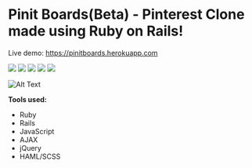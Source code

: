 
# Pinit Boards(Beta) - Pinterest Clone made using Ruby on Rails!

Live demo: https://pinitboards.herokuapp.com

<img src="http://i.imgur.com/fDRe38f.png"  />
<img src="http://i.imgur.com/Rc5QvJ1.png"   />
<img src="http://i.imgur.com/XDnRvjK.png"  />
<img src="http://i.imgur.com/dluSM3o.png"  />
<img src="http://i.imgur.com/xMl7f7o.png"  />


![Alt Text]()


<b>Tools used:</b>
<ul>
<li>Ruby</li>
<li>Rails</li>
<li>JavaScript</li>
<li>AJAX</li>
<li>jQuery</li>
<li>HAML/SCSS</li>

</ul>

